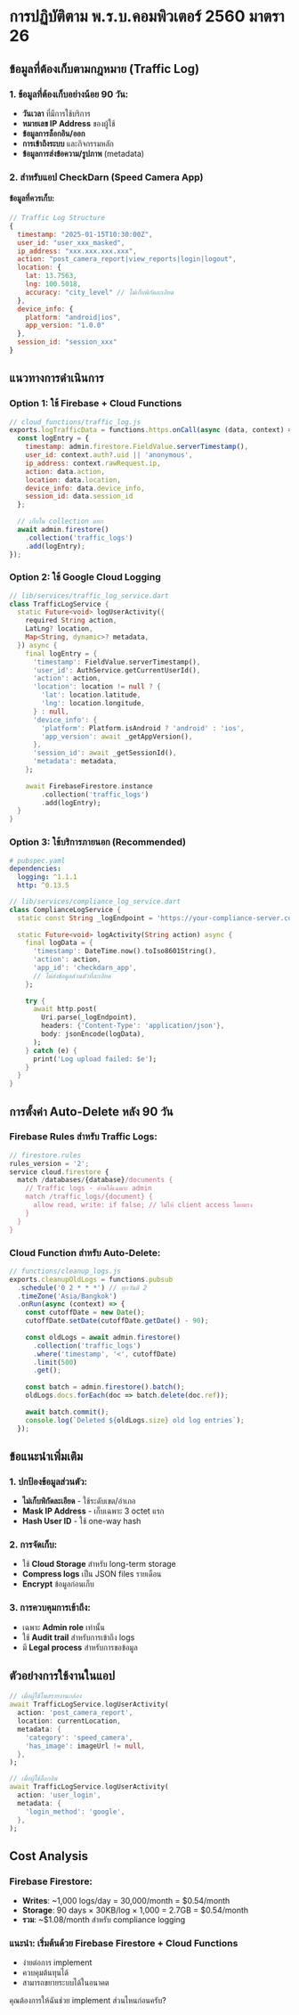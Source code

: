 # การปฏิบัติตาม พ.ร.บ.คอมพิวเตอร์ 2560 มาตรา 26

## ข้อมูลที่ต้องเก็บตามกฎหมาย (Traffic Log)

### 1. ข้อมูลที่ต้องเก็บอย่างน้อย 90 วัน:
- **วันเวลา** ที่มีการใช้บริการ
- **หมายเลข IP Address** ของผู้ใช้
- **ข้อมูลการล็อกอิน/ออก** 
- **การเข้าถึงระบบ** และกิจกรรมหลัก
- **ข้อมูลการส่งข้อความ/รูปภาพ** (metadata)

### 2. สำหรับแอป CheckDarn (Speed Camera App)

#### ข้อมูลที่ควรเก็บ:
```javascript
// Traffic Log Structure
{
  timestamp: "2025-01-15T10:30:00Z",
  user_id: "user_xxx_masked",
  ip_address: "xxx.xxx.xxx.xxx",
  action: "post_camera_report|view_reports|login|logout",
  location: {
    lat: 13.7563,
    lng: 100.5018,
    accuracy: "city_level" // ไม่เก็บพิกัดละเอียด
  },
  device_info: {
    platform: "android|ios",
    app_version: "1.0.0"
  },
  session_id: "session_xxx"
}
```

## แนวทางการดำเนินการ

### Option 1: ใช้ Firebase + Cloud Functions
```javascript
// cloud_functions/traffic_log.js
exports.logTrafficData = functions.https.onCall(async (data, context) => {
  const logEntry = {
    timestamp: admin.firestore.FieldValue.serverTimestamp(),
    user_id: context.auth?.uid || 'anonymous',
    ip_address: context.rawRequest.ip,
    action: data.action,
    location: data.location,
    device_info: data.device_info,
    session_id: data.session_id
  };
  
  // เก็บใน collection แยก
  await admin.firestore()
    .collection('traffic_logs')
    .add(logEntry);
});
```

### Option 2: ใช้ Google Cloud Logging
```dart
// lib/services/traffic_log_service.dart
class TrafficLogService {
  static Future<void> logUserActivity({
    required String action,
    LatLng? location,
    Map<String, dynamic>? metadata,
  }) async {
    final logEntry = {
      'timestamp': FieldValue.serverTimestamp(),
      'user_id': AuthService.getCurrentUserId(),
      'action': action,
      'location': location != null ? {
        'lat': location.latitude,
        'lng': location.longitude,
      } : null,
      'device_info': {
        'platform': Platform.isAndroid ? 'android' : 'ios',
        'app_version': await _getAppVersion(),
      },
      'session_id': await _getSessionId(),
      'metadata': metadata,
    };
    
    await FirebaseFirestore.instance
        .collection('traffic_logs')
        .add(logEntry);
  }
}
```

### Option 3: ใช้บริการภายนอก (Recommended)
```yaml
# pubspec.yaml
dependencies:
  logging: ^1.1.1
  http: ^0.13.5
```

```dart
// lib/services/compliance_log_service.dart
class ComplianceLogService {
  static const String _logEndpoint = 'https://your-compliance-server.com/api/logs';
  
  static Future<void> logActivity(String action) async {
    final logData = {
      'timestamp': DateTime.now().toIso8601String(),
      'action': action,
      'app_id': 'checkdarn_app',
      // ไม่ส่งข้อมูลส่วนตัวที่ละเอียด
    };
    
    try {
      await http.post(
        Uri.parse(_logEndpoint),
        headers: {'Content-Type': 'application/json'},
        body: jsonEncode(logData),
      );
    } catch (e) {
      print('Log upload failed: $e');
    }
  }
}
```

## การตั้งค่า Auto-Delete หลัง 90 วัน

### Firebase Rules สำหรับ Traffic Logs:
```javascript
// firestore.rules
rules_version = '2';
service cloud.firestore {
  match /databases/{database}/documents {
    // Traffic logs - อ่านได้เฉพาะ admin
    match /traffic_logs/{document} {
      allow read, write: if false; // ไม่ให้ client access โดยตรง
    }
  }
}
```

### Cloud Function สำหรับ Auto-Delete:
```javascript
// functions/cleanup_logs.js
exports.cleanupOldLogs = functions.pubsub
  .schedule('0 2 * * *') // ทุกวันตี 2
  .timeZone('Asia/Bangkok')
  .onRun(async (context) => {
    const cutoffDate = new Date();
    cutoffDate.setDate(cutoffDate.getDate() - 90);
    
    const oldLogs = await admin.firestore()
      .collection('traffic_logs')
      .where('timestamp', '<', cutoffDate)
      .limit(500)
      .get();
    
    const batch = admin.firestore().batch();
    oldLogs.docs.forEach(doc => batch.delete(doc.ref));
    
    await batch.commit();
    console.log(`Deleted ${oldLogs.size} old log entries`);
  });
```

## ข้อแนะนำเพิ่มเติม

### 1. ปกป้องข้อมูลส่วนตัว:
- **ไม่เก็บพิกัดละเอียด** - ใช้ระดับเขต/อำเภอ
- **Mask IP Address** - เก็บเฉพาะ 3 octet แรก
- **Hash User ID** - ใช้ one-way hash

### 2. การจัดเก็บ:
- ใช้ **Cloud Storage** สำหรับ long-term storage
- **Compress logs** เป็น JSON files รายเดือน
- **Encrypt** ข้อมูลก่อนเก็บ

### 3. การควบคุมการเข้าถึง:
- เฉพาะ **Admin role** เท่านั้น
- ใช้ **Audit trail** สำหรับการเข้าถึง logs
- มี **Legal process** สำหรับการขอข้อมูล

## ตัวอย่างการใช้งานในแอป

```dart
// เมื่อผู้ใช้โพสรายงานกล้อง
await TrafficLogService.logUserActivity(
  action: 'post_camera_report',
  location: currentLocation,
  metadata: {
    'category': 'speed_camera',
    'has_image': imageUrl != null,
  },
);

// เมื่อผู้ใช้ล็อกอิน
await TrafficLogService.logUserActivity(
  action: 'user_login',
  metadata: {
    'login_method': 'google',
  },
);
```

## Cost Analysis

### Firebase Firestore:
- **Writes**: ~1,000 logs/day = 30,000/month = $0.54/month
- **Storage**: 90 days × 30KB/log × 1,000 = 2.7GB = $0.54/month
- **รวม**: ~$1.08/month สำหรับ compliance logging

### แนะนำ: เริ่มต้นด้วย Firebase Firestore + Cloud Functions
- ง่ายต่อการ implement
- ควบคุมต้นทุนได้
- สามารถขยายระบบได้ในอนาคต

คุณต้องการให้ฉันช่วย implement ส่วนไหนก่อนครับ?
